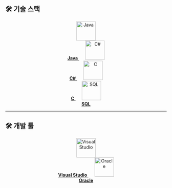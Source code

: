 ## 🛠️ 기술 스택

<p align="center">
  <a href="https://www.java.com/" target="_blank">
    <img src="https://cdn.jsdelivr.net/gh/devicons/devicon/icons/java/java-original.svg" title="Java" alt="Java" width="60" height="60"/>
    <br><strong>Java</strong>
  </a>
  &nbsp;&nbsp;&nbsp;&nbsp;
  <a href="https://learn.microsoft.com/en-us/dotnet/csharp/" target="_blank">
    <img src="https://cdn.jsdelivr.net/gh/devicons/devicon/icons/csharp/csharp-original.svg" title="C#" alt="C#" width="60" height="60"/>
    <br><strong>C#</strong>
  </a>
  &nbsp;&nbsp;&nbsp;&nbsp;
  <a href="https://www.iso.org/standard/63555.html" target="_blank">
    <img src="https://cdn.jsdelivr.net/gh/devicons/devicon/icons/c/c-original.svg" title="C" alt="C" width="60" height="60"/>
    <br><strong>C</strong>
  </a>
  &nbsp;&nbsp;&nbsp;&nbsp;
  <a href="https://en.wikipedia.org/wiki/SQL" target="_blank">
    <img src="https://cdn.jsdelivr.net/gh/devicons/devicon/icons/mysql/mysql-original.svg" title="SQL" alt="SQL" width="60" height="60"/>
    <br><strong>SQL</strong>
  </a>
</p>

---

## 🛠️ 개발 툴

<p align="center">
  <a href="https://visualstudio.microsoft.com/" target="_blank">
    <img src="https://cdn.jsdelivr.net/gh/devicons/devicon/icons/visualstudio/visualstudio-plain.svg" title="Visual Studio" alt="Visual Studio" width="60" height="60"/>
    <br><strong>Visual Studio</strong>
  </a>
  &nbsp;&nbsp;&nbsp;&nbsp;
  <a href="https://www.oracle.com/" target="_blank">
    <img src="https://cdn.jsdelivr.net/gh/devicons/devicon/icons/oracle/oracle-original.svg" title="Oracle" alt="Oracle" width="60" height="60"/>
    <br><strong>Oracle</strong>
  </a>
</p>
